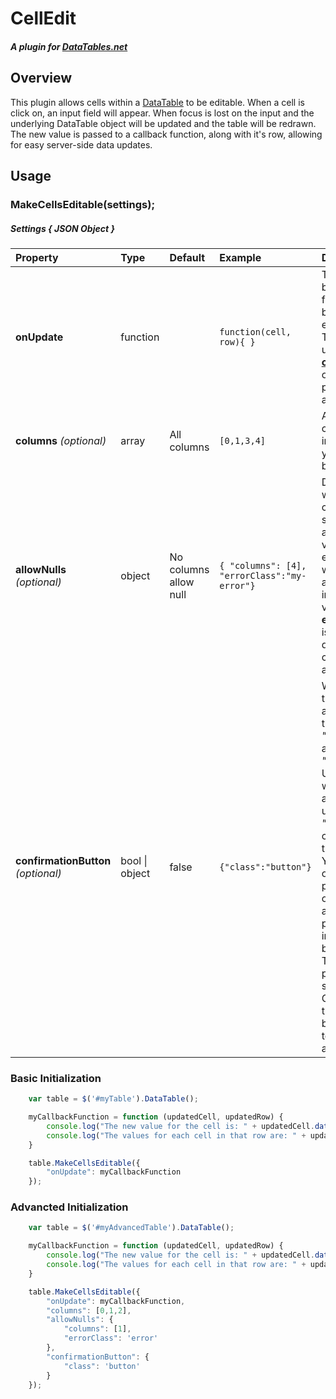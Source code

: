 ﻿# CellEdit
##### A plugin for [DataTables.net](https://datatables.net) 
## Overview
This plugin allows cells within a [DataTable](https://datatables.net/) to be editable. When a cell is click on, an input field will appear. When focus is lost on the input and the underlying DataTable object will be updated and the table will be redrawn. The new value is passed to a callback function, along with it's row, allowing for easy server-side data updates. 
## Usage
### MakeCellsEditable(settings);
##### Settings { JSON Object  }
Property | Type | Default | Example | Details  
:------ | :------ | :------ | :-----| :------
**onUpdate** | function |  | ```function(cell, row){ } ``` | The call back function to be executed. The updated **[cell](https://datatables.net/reference/api/cell())** and **[row](https://datatables.net/reference/api/row())** objects are passed as arguements. 
**columns** _(optional)_| array | All columns |```[0,1,3,4]```| An array of column indexes that you want to be editable.
**allowNulls** _(optional)_| object | No columns allow null | ```{ "columns": [4], "errorClass":"my-error"}``` | Determines which columns should allow null values to be entered and what CSS to apply if user input fails validation. If **errorClass** is null a default error class will be applied.
**confirmationButton** _(optional)_| bool &#124; object | false | ```{"class":"button"}``` | Will cause two links to appear after the input; _"Confirm"_ and _"Cancel"_. User input will not be accepted until _"Confirm"_ is clicked by the user. You can optionally pass in an object with a **class** property instead of boolean. The **class** property specifies a CSS class that should be applied to the anchor tags.

### Basic Initialization
```javascript
    var table = $('#myTable').DataTable();

    myCallbackFunction = function (updatedCell, updatedRow) {
        console.log("The new value for the cell is: " + updatedCell.data());
        console.log("The values for each cell in that row are: " + updatedRow.data());
    }

    table.MakeCellsEditable({
        "onUpdate": myCallbackFunction
    });
```

### Advancted Initialization
```javascript
    var table = $('#myAdvancedTable').DataTable();

    myCallbackFunction = function (updatedCell, updatedRow) {
        console.log("The new value for the cell is: " + updatedCell.data());
        console.log("The values for each cell in that row are: " + updatedRow.data());
    }

    table.MakeCellsEditable({
        "onUpdate": myCallbackFunction,
        "columns": [0,1,2],
        "allowNulls": {
            "columns": [1],
            "errorClass": 'error'
        },
        "confirmationButton": { 
            "class": 'button'
        }
    });
```
